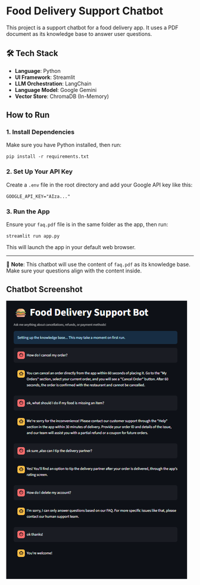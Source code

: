 
# Food Delivery Support Chatbot

This project is a support chatbot for a food delivery app. It uses a PDF document as its knowledge base to answer user questions.

## 🛠 Tech Stack

- **Language**: Python
- **UI Framework**: Streamlit
- **LLM Orchestration**: LangChain
- **Language Model**: Google Gemini
- **Vector Store**: ChromaDB (In-Memory)

## How to Run

### 1. Install Dependencies

Make sure you have Python installed, then run:

```
pip install -r requirements.txt
```

### 2. Set Up Your API Key

Create a `.env` file in the root directory and add your Google API key like this:

```
GOOGLE_API_KEY="AIza..."
```

### 3. Run the App

Ensure your `faq.pdf` file is in the same folder as the app, then run:

```
streamlit run app.py
```

This will launch the app in your default web browser.

---

📄 **Note**: This chatbot will use the content of `faq.pdf` as its knowledge base. Make sure your questions align with the content inside.


## Chatbot Screenshot

![Chatbot Screenshot](Screenshot.png)


